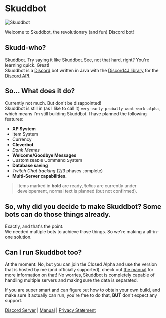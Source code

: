 # Skuddbot
![Skuddbot](http://i.imgur.com/FPFThi5.png)

Welcome to Skuddbot, the revolutionary (and fun) Discord bot!

## Skudd-who?
Skuddbot. Try saying it like Skuddbot. See, not that hard, right? You're learning quick. Great!  
Skuddbot is a [Discord](https://discordapp.com/) bot written in Java with the [Discord4J library](https://github.com/austinv11/Discord4J) for the [Discord API](https://discordapp.com/developers/docs/intro).

## So... What does it do?
Currently not much. But don't be disappointed!  
Skuddbot is still in (as I like to call it) `very-early-probally-wont-work-alpha`, which means I'm still building Skuddbot. I have planned the following features:

- **XP System**
- Item System
- Currency
- **Cleverbot**
- *Dank Memes*
- **Welcome/Goodbye Messages**
- Customizeable Command System
- **Database saving**
- *Twitch Chat tracking* (2/3 phases complete)
- **Multi-Server capabilities.**

> Items marked in **bold** are ready, *italics* are currently under developement, normal text is planned (but not confirmed).

## So, why did you decide to make Skuddbot? Some bots can do those things already.
Exactly, and that's the point.  
We needed multiple bots to achieve those things. So we're making a all-in-one solution.

## Can I run Skuddbot too?
At the moment: No, but you can join the Closed Alpha and use the version that is hosted by me (and officially supported), check out [the manual](https://goo.gl/oWoyG2) for more information on that! 
No worries, Skuddbot is completely capable of handling multiple servers and making sure the data is separated.

If you are super smart and can figure out how to obtain your own build, and make sure it actually can run, you're free to do that, **BUT** don't expect any support.


[Discord Server](http://discord.skuddbot.xyz) | [Manual](https://goo.gl/oWoyG2) | [Privacy Statement](https://goo.gl/y0goqT)
